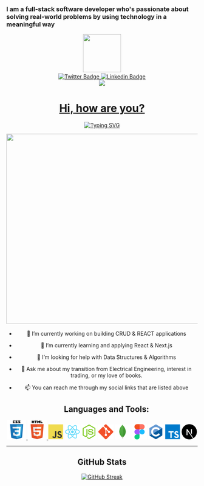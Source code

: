 ### I am a full-stack software developer who's passionate about solving real-world problems by using technology in a meaningful way 

<div id="header" align="center">
  <img src= "https://media.giphy.com/media/p7bz7zIIW2dJemYweL/giphy.gif" width="100" height= "100">
<div id="badges" align="center">
   <a href= "https://www.twitter.com/UmairCodes">
 <img src= "https://img.shields.io/badge/Twitter-purple?logo=twitter&logoColor=white" alt= "Twitter Badge">
  </a>
  <a href="https://www.linkedin.com/in/mumairm/">
 <img src= "https://img.shields.io/badge/Linkedin-purple?logo=linkedin&logoColor=white" alt= "Linkedin Badge">
</div>
  <img src= "https://komarev.com/ghpvc/?username=umairm47">
<h1>
  Hi, how are you?
</h1>
  
  [![Typing SVG](https://readme-typing-svg.herokuapp.com?size=22&color=CB38F7&lines=I'm+a+Full-Stack+Developer)](https://git.io/typing-svg)
  
  <div align= "center">
    <img src="https://media.giphy.com/media/3o7aCTfyhYawdOXcFW/giphy.gif" width= "620" height= "500"/>
  </div>
  
  <p align="left">

- 🔭 I’m currently working on building CRUD & REACT applications

- 🌱 I’m currently learning and applying React & Next.js

- 🤝 I’m looking for help with Data Structures & Algorithms 

- 💬 Ask me about my transition from Electrical Engineering, interest in trading, or my love of books.

- 📫 You can reach me through my social links that are listed above 

  </p>
 
  <h2 align="center"> Languages and Tools:</h2>
<p align="center"> <a href="https://www.w3schools.com/css/" target="_blank" rel="noreferrer"> 
<img src="https://raw.githubusercontent.com/devicons/devicon/master/icons/css3/css3-original-wordmark.svg" alt="css3" width="50" height="50"/> </a> 
<a href="https://www.w3.org/html/" target="_blank" rel="noreferrer"> 
<img src="https://raw.githubusercontent.com/devicons/devicon/master/icons/html5/html5-original-wordmark.svg" alt="html5" width="50" height="50"/> 
</a> <a href="https://developer.mozilla.org/en-US/docs/Web/JavaScript" target="_blank" rel="noreferrer"> 
<img src="https://raw.githubusercontent.com/devicons/devicon/master/icons/javascript/javascript-original.svg" alt="javascript logo" width="40" height="40"/></a> 
<img src="https://raw.githubusercontent.com/devicons/devicon/master/icons/react/react-original.svg" alt="react logo" width="40" height="40"/>  
<img src="https://raw.githubusercontent.com/devicons/devicon/master/icons/nodejs/nodejs-original.svg" alt="node logo" width="40" height="40"/> 
<img src="https://raw.githubusercontent.com/devicons/devicon/master/icons/git/git-original.svg" alt="git logo" width="40" height="40"/>
<img src="https://raw.githubusercontent.com/devicons/devicon/master/icons/mongodb/mongodb-original.svg" alt="mongo db logo" width="40" height="40"/> 
<img src="https://raw.githubusercontent.com/devicons/devicon/master/icons/figma/figma-original.svg" alt="figma logo" width="40" height="40"/>
<img src="https://raw.githubusercontent.com/devicons/devicon/master/icons/c/c-original.svg" alt="language c logo" width="40" height="40"/>
<img src="https://raw.githubusercontent.com/devicons/devicon/master/icons/typescript/typescript-original.svg" alt="typescript logo" width="40" height="40"/>
<img src="https://raw.githubusercontent.com/devicons/devicon/master/icons/nextjs/nextjs-original.svg" alt='nextjs logo' height="40" width="40" />
</p>
  
---
  <h2 align= "center"> GitHub Stats </h2>
  
  [![GitHub Streak](http://github-readme-streak-stats.herokuapp.com?user=umairm47&theme=shades-of-purple&hide_border=true&date_format=n%2Fj%5B%2FY%5D)](https://git.io/streak-stats)
<!--
**umairm47/umairm47** is a ✨ _special_ ✨ repository because its `README.md` (this file) appears on your GitHub profile.

Here are some ideas to get you started:

- 🔭 I’m currently working on ...
- 🌱 I’m currently learning ...
- 👯 I’m looking to collaborate on ...
- 🤔 I’m looking for help with ...
- 💬 Ask me about ...
- 📫 How to reach me: ...
- 😄 Pronouns: ...
- ⚡ Fun fact: ...
-->
